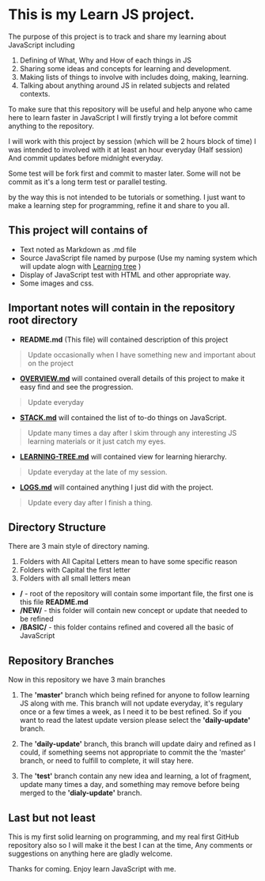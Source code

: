 # This is my Learn JS project.

The purpose of this project is to track and share my learning about JavaScript including

1. Defining of What, Why and How of each things in JS
2. Sharing some ideas and concepts for learning and development.
3. Making lists of things to involve with includes doing, making, learning.
4. Talking about anything around JS in related subjects and related contexts.

To make sure that this repository will be useful and help anyone who came here to learn faster in JavaScript 
I will firstly trying a lot before commit anything to the repository.

I will work with this project by session (which will be 2 hours block of time)
I was intended to involved with it at least an hour everyday (Half session)
And commit updates before midnight everyday.

Some test will be fork first and commit to master later.
Some will not be commit as it's a long term test or parallel testing.

by the way this is not intended to be tutorials or something.
I just want to make a learning step for programming, refine it and share to you all.

## This project will contains of 
- Text noted as Markdown as .md file
- Source JavaScript file named by purpose (Use my naming system which will update alogn with [Learning tree](LEARNING-TREE.md) )
- Display of JavaScript test with HTML and other appropriate way.
- Some images and css.


## Important notes will contain in the repository root directory
- **README.md** (This file) will contained description of this project
> Update occasionally when I have something new and important about on the project

- **[OVERVIEW.md](OVERVIEW.md)** will contained overall details of this project to make it easy find and see the progression.
> Update everyday

- **[STACK.md](STACK.md)** will contained the list of to-do things on JavaScript.
> Update many times a day after I skim through any interesting JS learning materials or it just catch my eyes.

- **[LEARNING-TREE.md](LEARNING-TREE.md)** will contained view for learning hierarchy.
> Update everyday at the late of my session.

- **[LOGS.md](LOGS.md)** will contained anything I just did with the project.
> Update every day after I finish a thing.

## Directory Structure
There are 3 main style of directory naming.

1. Folders with All Capital Letters mean to have some specific reason
2. Folders with Capital the first letter
3. Folders with all small letters mean


- **/** - root of the repository will contain some important file, the first one is this file **README.md**
- **/NEW/** - this folder will contain new concept or update that needed to be refined
- **/BASIC/** - this folder contains refined and covered all the basic of JavaScript

## Repository Branches
Now in this repository we have 3 main branches

1. The **'master'** branch which being refined for anyone to follow learning JS along with me. This branch will not update everyday, it's regulary once or a few times a week, as I need it to be best refined. So if you want to read the latest update version please select the **'daily-update'** branch.

2. The **'daily-update'** branch, this branch will update dairy and refined as I could, if something seems not appropriate to commit the the 'master' branch, or need to fulfill to complete, it will stay here.

3. The **'test'** branch contain any new idea and learning, a lot of fragment, update many times a day, and something may remove before being merged to the **'dialy-update'** branch.

## Last but not least
This is my first solid learning on programming, and my real first GitHub repository also
so I will make it the best I can at the time, Any comments or suggestions on anything here are gladly welcome.

Thanks for coming. Enjoy learn JavaScript with me.